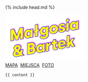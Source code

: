 <!DOCTYPE html PUBLIC "-//W3C//DTD XHTML 1.0 Transitional//EN" "http://www.w3.org/TR/xhtml1/DTD/xhtml1-transitional.dtd">
<html xmlns="http://www.w3.org/1999/xhtml" lang="en-US">

 {% include head.md %}

 <body>
  <div id="page">
   <div id="header">
    <div id="headerimg">
     <a href="{{ site.url }}"><img src="/img/mb_full.png" /></a>
    </div>
		<div id="menu">
			<a href="">MAPA</a>&nbsp;
			<a href="">MIEJSCA</a>&nbsp;
			<a href="">FOTO</a>
		</div>
   </div>
   <div id="content">

    {{ content }}

   </div>
 </body>
</html>
